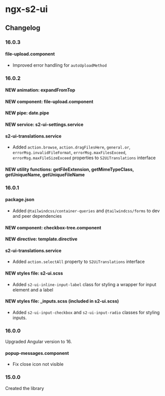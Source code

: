 # ngx-s2-ui

## Changelog

### 16.0.3

#### file-upload.component

- Improved error handling for `autoUploadMethod`

### 16.0.2

#### NEW animation: expandFromTop

#### NEW component: file-upload.component

#### NEW pipe: date.pipe

#### NEW service: s2-ui-settings.service

#### s2-ui-translations.service

- Added `action.browse`, `action.dragFilesHere`, `general.or`, `errorMsg.invalidFileFormat`, `errorMsg.maxFilesExceed`, `errorMsg.maxFileSizeExceed` properties to `S2UiTranslations` interface

#### NEW utility functions: getFileExtension, getMimeTypeClass, getUniqueName, getUniqueFileName

### 16.0.1

#### package.json

- Added `@tailwindcss/container-queries` and `@tailwindcss/forms` to dev and peer dependencies

#### NEW component: checkbox-tree.component

#### NEW directive: template.directive

#### s2-ui-translations.service

- Added `action.selectAll` property to `S2UiTranslations` interface

#### NEW styles file: s2-ui.scss

- Added `s2-ui-inline-input-label` class for styling a wrapper for input element and a label

#### NEW styles file: \_inputs.scss (included in s2-ui.scss)

- Added `s2-ui-input-checkbox` and `s2-ui-input-radio` classes for styling inputs.

### 16.0.0

Upgraded Angular version to 16.

#### popup-messages.component

- Fix close icon not visible

### 15.0.0

Created the library
